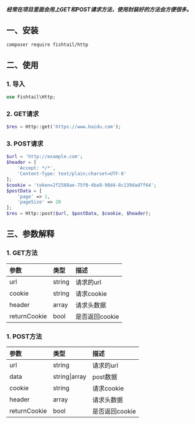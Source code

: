 
##### 经常在项目里面会用上GET和POST请求方法，使用封装好的方法会方便很多。

## 一、安装

```shell
composer require fishtail/http
```

## 二、使用

###  1. 导入
```php
use Fishtail\Http;
```
###  2. GET请求
```php
$res = Http::get('https://www.baidu.com');
```
###  3. POST请求
```php
$url = 'http://example.com';
$header = [
	'Accept: */*',
	'Content-Type: text/plain;charset=UTF-8'
];
$cookie = 'token=2f2568ae-75f0-4ba9-98d4-8c139dad7f64';
$postData = [
	'page' => 1,
	'pageSize' => 20
];
$res = Http::post($url, $postData, $cookie, $header);
```

## 三、参数解释

###  1. GET方法
| 参数  | 类型  |  描述 |
| :------------ | :------------ | :------------ |
| url | string  |  请求的url |
| cookie |  string | 请求cookie  |
| header | array  | 请求头数据  |
| returnCookie | bool  | 是否返回cookie  |

###  1. POST方法
| 参数  | 类型  |  描述 |
| :------------ | :------------ | :------------ |
| url | string  |  请求的url |
| data |  string\|array | post数据  |
| cookie |  string | 请求cookie  |
| header | array  | 请求头数据  |
| returnCookie | bool  | 是否返回cookie  |
